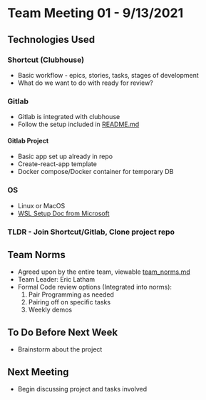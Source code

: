 # Team Meeting 01 - 9/13/2021

## Technologies Used

### Shortcut (Clubhouse)

- Basic workflow - epics, stories, tasks, stages of development
- What do we want to do with ready for review?

### Gitlab

- Gitlab is integrated with clubhouse
- Follow the setup included in [README.md](../README.md)

#### Gitlab Project

- Basic app set up already in repo
- Create-react-app template
- Docker compose/Docker container for temporary DB

### OS

- Linux or MacOS
- [WSL Setup Doc from Microsoft](https://docs.microsoft.com/en-us/windows/wsl/install-win10)

### TLDR - Join Shortcut/Gitlab, Clone project repo

## Team Norms

- Agreed upon by the entire team, viewable [team_norms.md](../team_norms.md)
- Team Leader: Eric Latham
- Formal Code review options (Integrated into norms):
  1. Pair Programming as needed
  2. Pairing off on specific tasks
  3. Weekly demos

## To Do Before Next Week

- Brainstorm about the project

## Next Meeting

- Begin discussing project and tasks involved
